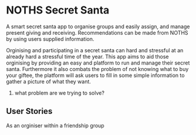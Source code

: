 # NOTHS Secret Santa
A smart secret santa app to organise groups and easily assign, and manage present giving and receiving. Recommendations can be made from NOTHS by using users supplied information.

Orginising and participating in a secret santa can hard and stressful at an already hard a stressful time of the year. This app aims to aid those orginising by providing an easy and platform to run and manage their secret santa. Furthermore it also combats the problem of not knowing what to buy your giftee, the platform will ask users to fill in some simple information to gather a picture of what they want.


1) what problem are we trying to solve?

## User Stories
As an orginiser within a friendship group
